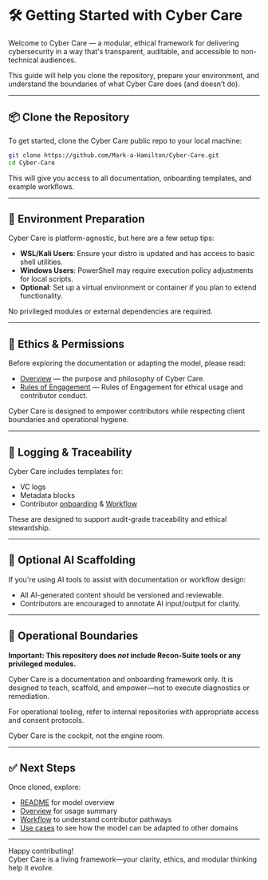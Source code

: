 # 🛠️ Getting Started with Cyber Care

Welcome to Cyber Care — a modular, ethical framework for delivering cybersecurity in a way that's transparent, auditable, and accessible to non-technical audiences.

This guide will help you clone the repository, prepare your environment, and understand the boundaries of what Cyber Care does (and doesn’t do).

---

## 📦 Clone the Repository

To get started, clone the Cyber Care public repo to your local machine:

```bash
git clone https://github.com/Mark-a-Hamilton/Cyber-Care.git
cd Cyber-Care
```

This will give you access to all documentation, onboarding templates, and example workflows.

---

## 🧰 Environment Preparation

Cyber Care is platform-agnostic, but here are a few setup tips:

- **WSL/Kali Users**: Ensure your distro is updated and has access to basic shell utilities.
- **Windows Users**: PowerShell may require execution policy adjustments for local scripts.
- **Optional**: Set up a virtual environment or container if you plan to extend functionality.

No privileged modules or external dependencies are required.

---

## 📜 Ethics & Permissions

Before exploring the documentation or adapting the model, please read:

- [Overview](./overview.md) — the purpose and philosophy of Cyber Care.
- [Rules of Engagement](./roe.md) — Rules of Engagement for ethical usage and contributor conduct.

Cyber Care is designed to empower contributors while respecting client boundaries and operational hygiene.

---

## 🧾 Logging & Traceability

Cyber Care includes templates for:

- VC logs
- Metadata blocks
- Contributor [onboarding](./onboarding.md) & [Workflow](./workflow.md)

These are designed to support audit-grade traceability and ethical stewardship.

---

## 🤖 Optional AI Scaffolding

If you're using AI tools to assist with documentation or workflow design:

- All AI-generated content should be versioned and reviewable.
- Contributors are encouraged to annotate AI input/output for clarity.

---

## 🚫 Operational Boundaries

**Important: This repository does *not* include Recon-Suite tools or any privileged modules.**

Cyber Care is a documentation and onboarding framework only. It is designed to teach, scaffold, and empower—not to execute diagnostics or remediation.

For operational tooling, refer to internal repositories with appropriate access and consent protocols.

Cyber Care is the cockpit, not the engine room.

---

## ✅ Next Steps

Once cloned, explore:
- [README](../README.md) for model overview
- [Overview](./overview.md) for usage summary
- [Workflow](./workflow.md) to understand contributor pathways
- [Use cases](./usecases.md) to see how the model can be adapted to other domains

---

Happy contributing!  
Cyber Care is a living framework—your clarity, ethics, and modular thinking help it evolve.
